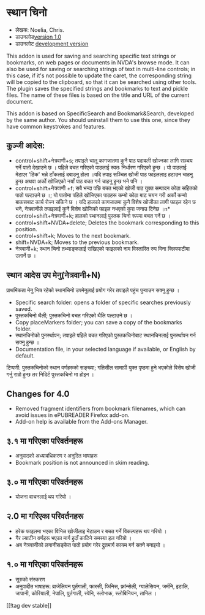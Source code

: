 # स्थान चिनो #

* लेखक: Noelia, Chris.
* डाउनलोड[version 1.0][1]
* डाउनलोट [development version][2]

This addon is used for saving and searching specific text strings or
bookmarks, on web pages or documents in NVDA's browse mode. It can also be
used for saving or searching strings of text in multi-line controls; in this
case, if it's not possible to update the caret, the corresponding string
will be copied to the clipboard, so that it can be searched using other
tools.  The plugin saves the specified strings and bookmarks to text and
pickle files. The name of these files is based on the title and URL of the
current document.

This addon is based on SpecificSearch and Bookmark&Search, developed by the
same author. You should uninstall them to use this one, since they have
common keystrokes and features.

## कुञ्जी आदेस: ##

*	control+shift+नेत्रवाणी+s; तपाइले चालू कागजातमा कुनै पाठ पदावली खोज्नका लागि सञ्चय गर्ने पातो देखाउने छ ।  पहिले बचत गरिएको पाठलाई स्वतः निर्धारण गरिएको हुन्छ । यो पाठलाई मेटाएर 'ठिक' भन्ने टाँकलाई दबाउनु होला ।यदि तपाइ सञ्चित खोजी पाठ फाइललाइ हटाउन चाहनु हुन्छ अथवा अर्को खोजिएको नयाँ  पाठ बचत गर्न  चाहनु हुन्छ भने पनि । 
*	control+shift+नेत्रवाणी +f; सबै भन्दा पछि बचत भएको खोजी पाठ युक्त सम्पादन कोठा सहितको पातो पल्टाउने छ ।; यो पातोमा पहिले खोजिएका पाठहरू कम्बो कोठा बाट चयन गरी अर्को कम्बो बाकसबाट कार्य रोज्न सकिने छ । यदि हालको कागजातमा कुनै विशेष खोजीका लागी फाइल रहेन छ भने, नेत्रवाणीले तपाइलाई कुनै विशेष खोजिको फाइल नभएको कुरा जनाउ दिनेछ ।n*	control+shift+नेत्रवाणी+k; हालको स्थानलाई पुस्तक चिनो रूपमा बचत गर्ने छ ।
*	control+shift+NVDA+delete; Deletes the bookmark corresponding to this position.
*	control+shift+k; Moves to the next bookmark.
*	shift+NVDA+k; Moves to the previous bookmark.
*	नेत्रवाणी+k; स्थान चिनो तथ्याङ्कलाई राखिएको फाइलको नाम विस्तारित रुप विना  क्लिपपाटीमा उतार्ने छ ।

## स्थान आदेस उप मेनु(नेत्रवानी+N) ##


प्राथमिकता मेनु भित्र रहेको  स्थानचिनो उपमेनुलाई प्रयोग गरेर तपाइले पहुंच
पुर्‍याउन सक्नु हुन्छ ।

*	Specific search folder: opens a folder of specific searches previously
  saved.
*	पुस्तकचिनो थैली; पुस्तकचिनो बचत गरिएको थैलि पल्टाउने छ ।
*	Copy placeMarkers folder; you can save a copy of the bookmarks folder.
*	स्थानचिनोको पुनर्स्थापन; तपाइले पहिले बचत गरिएको पुस्तकचिनोबाट स्थानचिनलाई
  पुनर्स्थापन गर्न सक्नु हुन्छ ।
*	Documentation file, in your selected language if available, or English by
  default.

टिप्पणी: पुस्तकचिनोको स्थान वर्णहरुको सङ्ख्या; गतिसील सामाग्री युक्त पृष्ठमा
हुने भएकोले विसेष खोजी गर्नु राम्रो हुन्छ  तर निदिर्ट पुस्तकचिनो मा होइन ।

## Changes for 4.0 ##
* Removed fragment identifiers from bookmark filenames, which can avoid
  issues in ePUBREADER Firefox add-on.
* Add-on help is available from the Add-ons Manager.

## ३.१ मा गरिएका परिवर्तनहरू ##
* अनुवादको अध्यावधिकरण र अनुदित भाषाहरू
* Bookmark position is not announced in skim reading.

## ३.० मा गरिएका परिवर्तनहरू ##
* योजना वाचनलाई थप गरियो ।

## २.0 मा गरिएका परिवर्तनहरू ##
* हरेक फाइलमा भएका विभिन्न खोजीलाइ मेटाउन र बचत गर्ने विकल्पहरू थप गरियो । 
* गैर ल्याटीन वर्णहरू भएका मार्ग हुदाँ काटिने समस्या हल गरियो ।
* अब नेत्रवाणीको लगानीसङ्केत पातो प्रयोग गरेर द्रुतमार्ग कायम गर्न सक्ने
  बनाइयो ।


## १.० मा गरिएका परिवर्तनहरू ##
* सुरुको संस्करण
* अनुवादीत भाषाहरू: ब्राजेलियन पुर्तगाली, फारसी, फिनिस, फ्रांन्सेली,
  ग्यालेसियन, जर्मनि, इटालि, जापानी, कोरियाली, नेपालि, पुर्तगाली, स्पेनि,
  स्लोभाक, स्लोबिनियन, तामिल ।

[[!tag dev stable]]

[1]: http://addons.nvda-project.org/files/get.php?file=pm

[2]: http://addons.nvda-project.org/files/get.php?file=pm-dev
